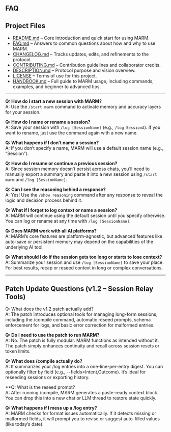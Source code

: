 ## FAQ

## Project Files

- [README.md](README.md) – Core introduction and quick start for using MARM.  
- [FAQ.md](FAQ.md) – Answers to common questions about how and why to use MARM.  
- [CHANGELOG.md](CHANGELOG.md) – Tracks updates, edits, and refinements to the protocol.  
- [CONTRIBUTING.md](CONTRIBUTING.md) – Contribution guidelines and collaborator credits.  
- [DESCRIPTION.md](DESCRIPTION.md) – Protocol purpose and vision overview.  
- [LICENSE](LICENSE) – Terms of use for this project.
- [HANDBOOK.md](HANDBOOK.md) – Full guide to MARM usage, including commands, examples, and beginner to advanced tips.
  
---

**Q: How do I start a new session with MARM?**  
A: Use the `/start marm` command to activate memory and accuracy layers for your session.

**Q: How do I name or rename a session?**  
A: Save your session with `/log [SessionName]` (e.g., `/log SessionA`). If you want to rename, just use the command again with a new name.

**Q: What happens if I don’t name a session?**  
A: If you don’t specify a name, MARM will use a default session name (e.g., “Session”).

**Q: How do I resume or continue a previous session?**  
A: Since session memory doesn’t persist across chats, you’ll need to manually export a summary and paste it into a new session using `/start marm` and `/log [SessionName]`.

**Q: Can I see the reasoning behind a response?**  
A: Yes! Use the `/show reasoning` command after any response to reveal the logic and decision process behind it.

**Q: What if I forget to log context or name a session?**  
A: MARM will continue using the default session until you specify otherwise. You can log or rename at any time with `/log [SessionName]`.

**Q: Does MARM work with all AI platforms?**  
A: MARM’s core features are platform-agnostic, but advanced features like auto-save or persistent memory may depend on the capabilities of the underlying AI tool.

**Q: What should I do if the session gets too long or starts to lose context?**  
A: Summarize your session and use `/log [SessionName]` to save your place. For best results, recap or reseed context in long or complex conversations.

---

## Patch Update Questions (v1.2 – Session Relay Tools)

Q: What does the v1.2 patch actually add?  
A: The patch introduces optional tools for managing long-form sessions, including the /compile command, automatic reseed prompts, schema enforcement for logs, and basic error correction for malformed entries.

**Q: Do I need to use the patch to run MARM?**  
A: No. The patch is fully modular. MARM functions as intended without it. The patch simply enhances continuity and recall across session resets or token limits.

**Q: What does /compile actually do?**  
A: It summarizes your /log entries into a one-line-per-entry digest. You can optionally filter by field (e.g., --fields=Intent,Outcome). It’s ideal for reseeding sessions or exporting history.

**Q: What is the reseed prompt?    
A: After running /compile, MARM generates a paste-ready context block. You can drop this into a new chat or LLM thread to restore state quickly.

**Q: What happens if I mess up a /log entry?**  
A: MARM checks for format issues automatically. If it detects missing or malformed fields, it will prompt you to revise or suggest auto-filled values (like today’s date).


